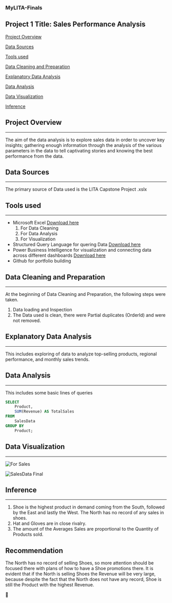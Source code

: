 ### MyLITA-Finals
## Project 1 Title: Sales Performance Analysis

[Project Overview](#project-overview)

[Data Sources](#data-sources)

[Tools used](#tools-used)

[Data Cleaning and Preparation](#data-cleaning-and-preparation)

[Explanatory Data Analysis](#explanatory-data-analysis)

[Data Analysis](#data-analysis)

[Data Visualization](#data-visualization)

[Inference](#inference)


## Project Overview
---
The aim of the data analysis is to explore sales data in order to uncover key insights; gathering enough information through the analysis of the various parameters in the data to tell captivating stories and knowing the best performance from the data.

## Data Sources
---
The primary source of Data used is the LITA Capstone Project .xslx

## Tools used
---
- Microsoft Excel [Download here](https://www.microsoft.com)
  1. For Data Cleaning
  2. For Data Analysis
  3. For Visualization
- Structured Query Language for quering Data [Download here](https://www.microsoft.com/en-us/sql-server)
- Power Business Intelligence for visualization and connecting data across different dashboards [Download here](https://powerbi.microsoft.com)
- Github for portfolio building

## Data Cleaning and Preparation
---
At the beginning of Data Cleaning and Preparation, the following steps were taken.
 1. Data loading and Inspection
 2. The Data used is clean, there were Partial duplicates (OrderId) and were not removed.

## Explanatory Data Analysis 
---
This includes exploring of data to analyze top-selling products, regional performance, and monthly sales trends.

## Data Analysis
---
This includes some basic lines of queries

```SQL
SELECT 
    Product, 
    SUM(Revenue) AS TotalSales
FROM 
    SalesData
GROUP BY 
    Product;
```

## Data Visualization
---

![For Sales](https://github.com/user-attachments/assets/47bb6ede-5bc0-4239-b0a4-e27676bd72a6)

![SalesData Final](https://github.com/user-attachments/assets/6acb387c-8e08-478f-beb8-a95d69c59509)


## Inference 
---
1. Shoe is the highest product in demand coming from the South, followed by the East and lastly the West. The North has no record of any sales in shoes.
2. Hat and Gloves are in close rivalry.
3. The amount of the Averages Sales are proportional to the Quantity of Products sold.


## Recommendation
The North has no record of selling Shoes, so more attention should be focused there with plans of how to have a Shoe promotions there. It is evident that if the North is selling Shoes the Revenue will be very large, because despite the fact that the North does not have any record, Shoe is still the Product with the highest Revenue.

🙂


